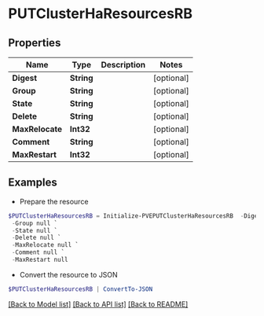 # PUTClusterHaResourcesRB
## Properties

Name | Type | Description | Notes
------------ | ------------- | ------------- | -------------
**Digest** | **String** |  | [optional] 
**Group** | **String** |  | [optional] 
**State** | **String** |  | [optional] 
**Delete** | **String** |  | [optional] 
**MaxRelocate** | **Int32** |  | [optional] 
**Comment** | **String** |  | [optional] 
**MaxRestart** | **Int32** |  | [optional] 

## Examples

- Prepare the resource
```powershell
$PUTClusterHaResourcesRB = Initialize-PVEPUTClusterHaResourcesRB  -Digest null `
 -Group null `
 -State null `
 -Delete null `
 -MaxRelocate null `
 -Comment null `
 -MaxRestart null
```

- Convert the resource to JSON
```powershell
$PUTClusterHaResourcesRB | ConvertTo-JSON
```

[[Back to Model list]](../README.md#documentation-for-models) [[Back to API list]](../README.md#documentation-for-api-endpoints) [[Back to README]](../README.md)


